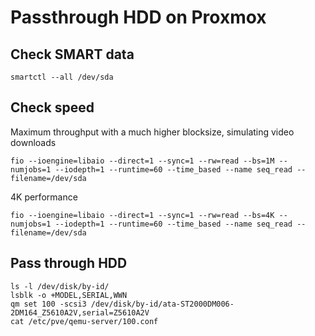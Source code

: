 # Passthrough HDD on Proxmox

## Check SMART data

```
smartctl --all /dev/sda
```
## Check speed
Maximum throughput with a much higher blocksize, simulating video downloads
```
fio --ioengine=libaio --direct=1 --sync=1 --rw=read --bs=1M --numjobs=1 --iodepth=1 --runtime=60 --time_based --name seq_read --filename=/dev/sda
```
4K performance
```
fio --ioengine=libaio --direct=1 --sync=1 --rw=read --bs=4K --numjobs=1 --iodepth=1 --runtime=60 --time_based --name seq_read --filename=/dev/sda
```
## Pass through HDD
```
ls -l /dev/disk/by-id/
lsblk -o +MODEL,SERIAL,WWN
qm set 100 -scsi3 /dev/disk/by-id/ata-ST2000DM006-2DM164_Z5610A2V,serial=Z5610A2V
cat /etc/pve/qemu-server/100.conf
```